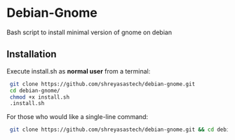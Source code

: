 # Debian-Gnome
Bash script to install minimal version of gnome on debian

## Installation

Execute install.sh as **normal user** from a terminal:

```bash
 git clone https://github.com/shreyasastech/debian-gnome.git
 cd debian-gnome/
 chmod +x install.sh
 .install.sh
```

For those who would like a single-line command:
```bash
 git clone https://github.com/shreyasastech/debian-gnome.git && cd debian-gnome/ && chmod +x install.sh && ./install.sh
```
